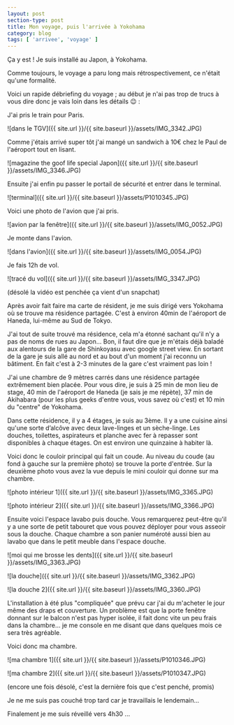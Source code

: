 ```yaml
---
layout: post
section-type: post
title: Mon voyage, puis l'arrivée à Yokohama
category: blog
tags: [ 'arrivee', 'voyage' ]
---
```


Ça y est ! Je suis installé au Japon, à Yokohama.

Comme toujours, le voyage a paru long mais rétrospectivement, ce n'était qu'une formalité.

Voici un rapide débriefing du voyage ; au début je n'ai pas trop de trucs à vous dire donc je vais loin dans les détails :wink: :

J'ai pris le train pour Paris.

![dans le TGV]({{ site.url }}/{{ site.baseurl }}/assets/IMG_3342.JPG)

Comme j'étais arrivé super tôt j'ai mangé un sandwich à 10€ chez le Paul de l'aéroport tout en lisant.

![magazine the goof life special Japon]({{ site.url }}/{{ site.baseurl }}/assets/IMG_3346.JPG)

Ensuite j'ai enfin pu passer le portail de sécurité et entrer dans le terminal. 

![terminal]({{ site.url }}/{{ site.baseurl }}/assets/P1010345.JPG)

Voici une photo de l'avion que j'ai pris.

![avion par la fenêtre]({{ site.url }}/{{  site.baseurl }}/assets/IMG_0052.JPG)

Je monte dans l'avion.

![dans l'avion]({{ site.url }}/{{ site.baseurl }}/assets/IMG_0054.JPG)

Je fais 12h de vol.

![tracé du vol]({{ site.url }}/{{ site.baseurl }}/assets/IMG_3347.JPG)

(désolé la vidéo est penchée ça vient d'un snapchat) 

Après avoir fait faire ma carte de résident, je me suis dirigé vers Yokohama où se trouve ma résidence partagée. C'est à environ 40min de l'aéroport de Haneda, lui-même au Sud de Tokyo.

J'ai tout de suite trouvé ma résidence, cela m'a étonné sachant qu'il n'y a pas de noms de rues au Japon... Bon, il faut dire que je m'étais déjà baladé aux alentours de la gare de Shinkoyasu avec google street view. En sortant de la gare je suis allé au nord et au bout d'un moment j'ai reconnu un bâtiment. En fait c'est à 2-3 minutes de la gare c'est vraiment pas loin !

J'ai une chambre de 9 mètres carrés dans une résidence partagée extrêmement bien placée. Pour vous dire, je suis à 25 min de mon lieu de stage, 40 min de l'aéroport de Haneda (je sais je me répète), 37 min de Akihabara (pour les plus geeks d'entre vous, vous savez où c'est) et 10 min du "centre" de Yokohama.

Dans cette résidence, il y a 4 étages, je suis au 3ème. Il y a une cuisine ainsi qu'une sorte d’alcôve avec deux lave-linges et un sèche-linge. Les douches, toilettes, aspirateurs et planche avec fer à repasser sont disponibles à chaque étages. On est environ une quinzaine à habiter là.

Voici donc le couloir principal qui fait un coude. Au niveau du coude (au fond à gauche sur la première photo) se trouve la porte d'entrée. Sur la deuxième photo vous avez la vue depuis le mini couloir qui donne sur ma chambre.

![photo intérieur 1]({{ site.url }}/{{ site.baseurl }}/assets/IMG_3365.JPG)

![photo intérieur 2]({{ site.url }}/{{ site.baseurl }}/assets/IMG_3366.JPG)

Ensuite voici l'espace lavabo puis douche. Vous remarquerez peut-être qu'il y a une sorte de petit tabouret que vous pouvez déployer pour vous asseoir sous la douche. Chaque chambre a son panier numéroté aussi bien au lavabo que dans le petit meuble dans l'espace douche.

![moi qui me brosse les dents]({{ site.url }}/{{ site.baseurl }}/assets/IMG_3363.JPG)

![la douche]({{ site.url }}/{{ site.baseurl }}/assets/IMG_3362.JPG)

![la douche 2]({{ site.url }}/{{ site.baseurl }}/assets/IMG_3360.JPG)

L'installation à été plus "compliquée" que prévu car j'ai du m'acheter le jour même des draps et couverture. Un problème est que la porte fenêtre donnant sur le balcon n'est pas hyper isolée, il fait donc vite un peu frais dans la chambre... je me console en me disant que dans quelques mois ce sera très agréable.

Voici donc ma chambre.

![ma chambre 1]({{ site.url }}/{{ site.baseurl }}/assets/P1010346.JPG)

![ma chambre 2]({{ site.url }}/{{ site.baseurl }}/assets/P1010347.JPG)

(encore une fois désolé, c'est la dernière fois que c'est penché, promis)

Je ne me suis pas couché trop tard car je travaillais le lendemain...

Finalement je me suis réveillé vers 4h30 ...
